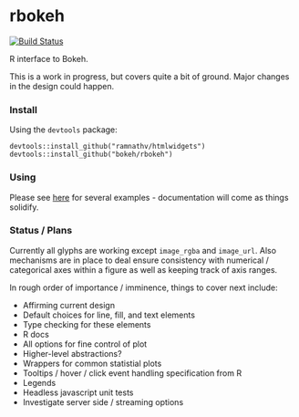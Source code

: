 # rbokeh

[![Build Status](https://travis-ci.org/hafen/rBokeh.png?branch=master)](https://travis-ci.org/hafen/rBokeh)

R interface to Bokeh.

This is a work in progress, but covers quite a bit of ground.  Major changes in the design could happen.

### Install

Using the `devtools` package:

```
devtools::install_github("ramnathv/htmlwidgets")
devtools::install_github("bokeh/rbokeh")
```

### Using

Please see [here](http://hafen.github.io/bokeh/rbokeh_examples.html) for several examples - documentation will come as things solidify.

### Status / Plans

Currently all glyphs are working except `image_rgba` and `image_url`.  Also mechanisms are in place to deal ensure consistency with numerical / categorical axes within a figure as well as keeping track of axis ranges.

In rough order of importance / imminence, things to cover next include:

- Affirming current design
- Default choices for line, fill, and text elements
- Type checking for these elements
- R docs
- All options for fine control of plot
- Higher-level abstractions?
- Wrappers for common statistial plots
- Tooltips / hover / click event handling specification from R
- Legends
- Headless javascript unit tests
- Investigate server side / streaming options


